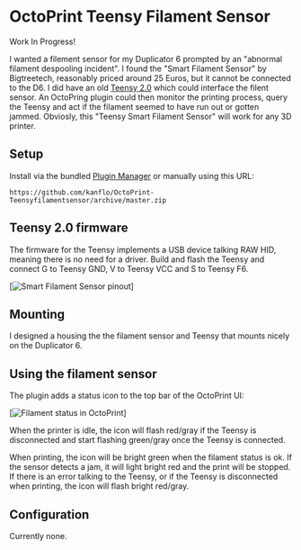 # OctoPrint Teensy Filament Sensor

Work In Progress!

I wanted a filement sensor for my Duplicator 6 prompted by an "abnormal filament despooling incident". I found the "Smart Filament Sensor" by Bigtreetech, reasonably priced around 25 Euros, but it cannot be connected to the D6. I did have an old [Teensy 2.0](https://www.pjrc.com/teensy/) which could interface the filent sensor. An OctoPring plugin could then monitor the printing process, query the Teensy and act if the filament seemed to have run out or gotten jammed. Obviosly, this "Teensy Smart Filament Sensor" will work for any 3D printer.


## Setup

Install via the bundled [Plugin Manager](https://docs.octoprint.org/en/master/bundledplugins/pluginmanager.html) or manually using this URL:

    https://github.com/kanflo/OctoPrint-Teensyfilamentsensor/archive/master.zip


## Teensy 2.0 firmware

The firmware for the Teensy implements a USB device talking RAW HID, meaning there is no need for a driver. Build and flash the Teensy and connect G to Teensy GND, V to Teensy VCC and S to Teensy F6.

[![Smart Filament Sensor pinout](smart-filement-sensor-pinut.png)]


## Mounting

I designed a housing the the filament sensor and Teensy that mounts nicely on the Duplicator 6.


## Using the filament sensor

The plugin adds a status icon to the top bar of the OctoPrint UI:

[![Filament status in OctoPrint](octoprint-status.png)]

When the printer is idle, the icon will flash red/gray if the Teensy is disconnected and start flashing green/gray once the Teensy is connected.

When printing, the icon will be bright green when the filament status is ok. If the sensor detects a jam, it will light bright red and the print will be stopped. If there is an error talking to the Teensy, or if the Teensy is disconnected when printing, the icon will flash bright red/gray.


## Configuration

Currently none.
